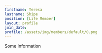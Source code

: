 ```yaml
---
firstname: Teresa
lastname: Shipe
position: [Life Member]
layout: profile
join_date:
profile: /assets/img/members/default/0.png
---
```

Some Information